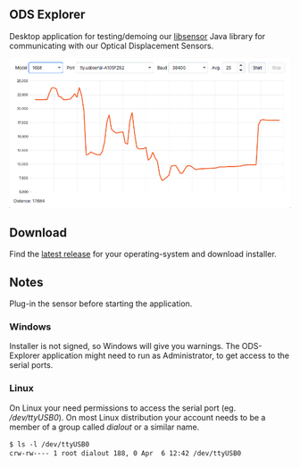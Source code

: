 ODS Explorer
-------------

Desktop application for testing/demoing our [libsensor](https://github.com/Danish-Sensor-Engineering/libsensor) Java library for communicating with our Optical Displacement Sensors.

![Alt text](doc/screenshot.png?raw=true "ODS Explorer")

## Download

Find the [latest release](https://github.com/Danish-Sensor-Engineering/explorer/releases/latest) for your operating-system and download installer.

## Notes

Plug-in the sensor before starting the application.


### Windows

Installer is not signed, so Windows will give you warnings. 
The ODS-Explorer application might need to run as Administrator, to get access to the serial ports.


### Linux

On Linux your need permissions to access the serial port (eg. */dev/ttyUSB0*). On most Linux distribution your account needs to be a member of a group called *dialout* or a similar name.

    $ ls -l /dev/ttyUSB0
    crw-rw---- 1 root dialout 188, 0 Apr  6 12:42 /dev/ttyUSB0
